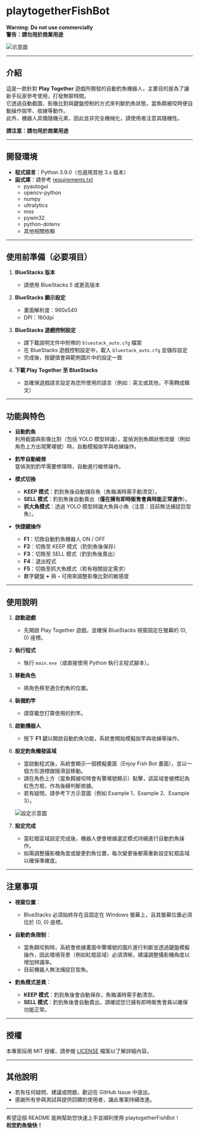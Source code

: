# playtogetherFishBot

**Warning: Do not use commercially**  
**警告：請勿用於商業用途**

![示意圖](https://github.com/bgm5768/playtogetherFishBot/blob/main/usage/img_source/img1.png)

---

## 介紹

這是一款針對 **Play Together** 遊戲所開發的自動釣魚機器人，主要目的是為了讓新手玩家參考使用，打發無聊時間。  
它透過自動截圖、影像比對與鍵盤控制的方式來判斷釣魚狀態，當魚餌被咬時便自動操作拋竿、收線等動作。  
此外，機器人具備隨機元素，因此並非完全機械化，請使用者注意其隨機性。  

**請注意：請勿用於商業用途**

---

## 開發環境

- **程式語言**：Python 3.9.0（也適用其他 3.x 版本）
- **函式庫**：請參考 [requirements.txt](requirements.txt)
  - pyautogui
  - opencv-python
  - numpy
  - ultralytics
  - mss
  - pywin32
  - python-dotenv
  - 其他相關依賴

---

## 使用前準備（必要項目）

1. **BlueStacks 版本**  
   - 請使用 BlueStacks 5 或更高版本

2. **BlueStacks 顯示設定**  
   - 畫面解析度：960x540  
   - DPI：160dpi

3. **BlueStacks 遊戲控制設定**  
   - 請下載說明文件中附帶的 `bluestack_auto.cfg` 檔案  
   - 在 BlueStacks 遊戲控制設定中，載入 `bluestack_auto.cfg` 並儲存設定  
   - 完成後，按鍵值會與範例圖片中的設定一致

4. **下載 Play Together 至 BlueStacks**  
   - 並確保遊戲語言設定為您所使用的語言（例如：英文或其他，不需轉成韓文）

---

## 功能與特色

- **自動釣魚**  
  利用截圖與影像比對（包括 YOLO 模型辨識），當偵測到魚餌狀態改變（例如角色上方出現驚嘆號）時，自動模擬拋竿與收線操作。

- **釣竿自動維修**  
  當偵測到釣竿需要修理時，自動進行維修操作。

- **模式切換**  
  - **KEEP 模式**：釣到魚後自動儲存魚（魚箱滿時需手動清空）。  
  - **SELL 模式**：釣到魚後自動賣出（**僅在擁有即時販售會員時能正常運作**）。  
  - **抓大魚模式**：透過 YOLO 模型辨識大魚與小魚（注意：目前無法捕捉巨型魚）。

- **快捷鍵操作**  
  - **F1**：切換自動釣魚機器人 ON / OFF  
  - **F2**：切換至 KEEP 模式（釣到魚後保存）  
  - **F3**：切換至 SELL 模式（釣到魚後賣出）  
  - **F4**：退出程式  
  - **F5**：切換至抓大魚模式（若有相關設定需求）  
  - 數字鍵盤 **+** 與 **-** 可用來調整影像比對的敏感度

---

## 使用說明

1. **啟動遊戲**  
   - 先開啟 Play Together 遊戲，並確保 BlueStacks 視窗固定在螢幕的 (0, 0) 座標。

2. **執行程式**  
   - 執行 `main.exe`（或直接使用 Python 執行主程式腳本）。

3. **移動角色**  
   - 將角色移至適合釣魚的位置。

4. **裝備釣竿**  
   - 請穿戴您打算使用的釣竿。

5. **啟動機器人**  
   - 按下 **F1** 鍵以開啟自動釣魚功能，系統會開始模擬拋竿與收線等操作。

6. **設定釣魚觸發區域**  
   - 當啟動程式後，系統會顯示一個模擬畫面（Enjoy Fish Bot 畫面），並以一個方形游標跟隨滑鼠移動。  
   - 請在角色上方（當魚餌被咬時會有驚嘆號顯示）點擊，該區域會被標記為紅色方框，作為後續判斷依據。  
   - 若有疑問，請參考下方示意圖（例如 Example 1、Example 2、Example 3）。

   ![設定示意圖](https://github.com/bgm5768/playtogetherFishBot/blob/main/usage/img_source/img2.png)

7. **設定完成**  
   - 當紅框區域設定完成後，機器人便會根據選定模式持續進行自動釣魚操作。  
   - 如需調整攝影機角度或變更釣魚位置，每次變更後都需重新設定紅框區域以確保準確度。

---

## 注意事項

- **視窗位置**：  
  - BlueStacks 必須始終存在且固定在 Windows 螢幕上，且其螢幕位置必須位於 (0, 0) 座標。

- **自動釣魚限制**：  
  - 當魚餌咬鉤時，系統會依據畫面中驚嘆號的圖片進行判斷並透過鍵盤模擬操作，因此環境背景（例如紅框區域）必須清晰，建議調整攝影機角度以增加辨識率。  
  - 目前機器人無法捕捉巨型魚。

- **釣魚模式差異**：  
  - **KEEP 模式**：釣到魚後會自動保存，魚箱滿時需手動清空。  
  - **SELL 模式**：釣到魚後會自動賣出，請確認您已擁有即時販售會員以確保功能正常。

---

## 授權

本專案採用 MIT 授權，請參閱 [LICENSE](LICENSE) 檔案以了解詳細內容。

---

## 其他說明

- 若有任何疑問、建議或問題，歡迎在 GitHub Issue 中提出。  
- 感謝所有參與測試與提供回饋的使用者，讓此專案持續改進。

---

希望這個 README 能夠幫助您快速上手並順利使用 playtogetherFishBot！  
**祝您釣魚愉快！**